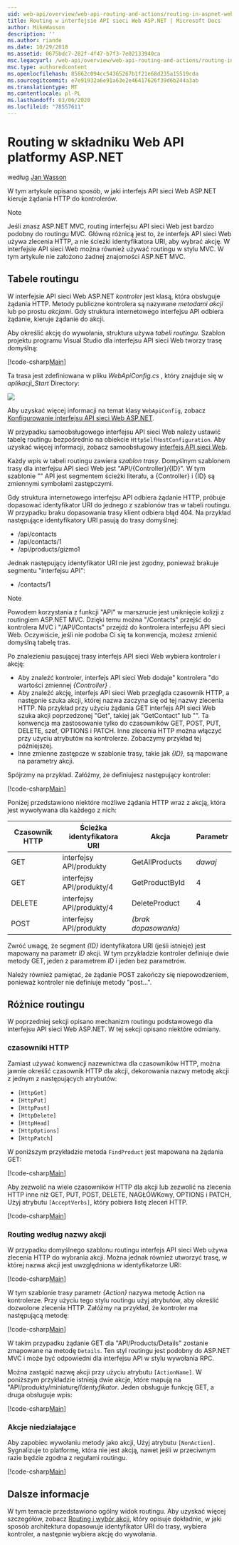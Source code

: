 ```yaml
---
uid: web-api/overview/web-api-routing-and-actions/routing-in-aspnet-web-api
title: Routing w interfejsie API sieci Web ASP.NET | Microsoft Docs
author: MikeWasson
description: ''
ms.author: riande
ms.date: 10/29/2018
ms.assetid: 0675bdc7-282f-4f47-b7f3-7e02133940ca
msc.legacyurl: /web-api/overview/web-api-routing-and-actions/routing-in-aspnet-web-api
msc.type: authoredcontent
ms.openlocfilehash: 85862c094cc54365267b1f21e68d235a15519cda
ms.sourcegitcommit: e7e91932a6e91a63e2e46417626f39d6b244a3ab
ms.translationtype: MT
ms.contentlocale: pl-PL
ms.lasthandoff: 03/06/2020
ms.locfileid: "78557611"
---
```

# <a name="routing-in-aspnet-web-api"></a>Routing w składniku Web API platformy ASP.NET

według [Jan Wasson](https://github.com/MikeWasson)

W tym artykule opisano sposób, w jaki interfejs API sieci Web ASP.NET kieruje żądania HTTP do kontrolerów.

> [!NOTE]
> Jeśli znasz ASP.NET MVC, routing interfejsu API sieci Web jest bardzo podobny do routingu MVC. Główną różnicą jest to, że interfejs API sieci Web używa zlecenia HTTP, a nie ścieżki identyfikatora URI, aby wybrać akcję. W interfejsie API sieci Web można również używać routingu w stylu MVC. W tym artykule nie założono żadnej znajomości ASP.NET MVC.

## <a name="routing-tables"></a>Tabele routingu

W interfejsie API sieci Web ASP.NET *kontroler* jest klasą, która obsługuje żądania HTTP. Metody publiczne kontrolera są nazywane *metodami akcji* lub po prostu *akcjami*. Gdy struktura internetowego interfejsu API odbiera żądanie, kieruje żądanie do akcji.

Aby określić akcję do wywołania, struktura używa *tabeli routingu*. Szablon projektu programu Visual Studio dla interfejsu API sieci Web tworzy trasę domyślną:

[!code-csharp[Main](routing-in-aspnet-web-api/samples/sample1.cs)]

Ta trasa jest zdefiniowana w pliku *WebApiConfig.cs* , który znajduje się w *aplikacji\_Start* Directory:

![](routing-in-aspnet-web-api/_static/image1.png)

Aby uzyskać więcej informacji na temat klasy `WebApiConfig`, zobacz [Konfigurowanie interfejsu API sieci Web ASP.NET](../advanced/configuring-aspnet-web-api.md).

W przypadku samoobsługowego interfejsu API sieci Web należy ustawić tabelę routingu bezpośrednio na obiekcie `HttpSelfHostConfiguration`. Aby uzyskać więcej informacji, zobacz samoobsługowy [interfejs API sieci Web](../older-versions/self-host-a-web-api.md).

Każdy wpis w tabeli routingu zawiera *szablon trasy*. Domyślnym szablonem trasy dla interfejsu API sieci Web jest &quot;API/{Controller}/{ID}&quot;. W tym szablonie &quot;&quot; API jest segmentem ścieżki literału, a {Controller} i {ID} są zmiennymi symbolami zastępczymi.

Gdy struktura internetowego interfejsu API odbiera żądanie HTTP, próbuje dopasować identyfikator URI do jednego z szablonów tras w tabeli routingu. W przypadku braku dopasowania trasy klient odbiera błąd 404. Na przykład następujące identyfikatory URI pasują do trasy domyślnej:

- /api/contacts
- /api/contacts/1
- /api/products/gizmo1

Jednak następujący identyfikator URI nie jest zgodny, ponieważ brakuje segmentu &quot;interfejsu API&quot;:

- /contacts/1

> [!NOTE]
> Powodem korzystania z funkcji "API" w marszrucie jest uniknięcie kolizji z routingiem ASP.NET MVC. Dzięki temu można &quot;/Contacts&quot; przejść do kontrolera MVC i &quot;/API/Contacts&quot; przejdź do kontrolera interfejsu API sieci Web. Oczywiście, jeśli nie podoba Ci się ta konwencja, możesz zmienić domyślną tabelę tras.

Po znalezieniu pasującej trasy interfejs API sieci Web wybiera kontroler i akcję:

- Aby znaleźć kontroler, interfejs API sieci Web dodaje&quot; kontrolera &quot;do wartości zmiennej *{Controller}* .
- Aby znaleźć akcję, interfejs API sieci Web przegląda czasownik HTTP, a następnie szuka akcji, której nazwa zaczyna się od tej nazwy zlecenia HTTP. Na przykład przy użyciu żądania GET interfejs API sieci Web szuka akcji poprzedzonej &quot;Get&quot;, takiej jak &quot;GetContact&quot; lub &quot;&quot;. Ta konwencja ma zastosowanie tylko do czasowników GET, POST, PUT, DELETE, szef, OPTIONS i PATCH. Inne zlecenia HTTP można włączyć przy użyciu atrybutów na kontrolerze. Zobaczymy przykład tej późniejszej.
- Inne zmienne zastępcze w szablonie trasy, takie jak *{ID},* są mapowane na parametry akcji.

Spójrzmy na przykład. Załóżmy, że definiujesz następujący kontroler:

[!code-csharp[Main](routing-in-aspnet-web-api/samples/sample2.cs)]

Poniżej przedstawiono niektóre możliwe żądania HTTP wraz z akcją, która jest wywoływana dla każdego z nich:

| Czasownik HTTP | Ścieżka identyfikatora URI | Akcja | Parametr |
| --- | --- | --- | --- |
| GET | interfejsy API/produkty | GetAllProducts | *dawaj* |
| GET | interfejsy API/produkty/4 | GetProductById | 4 |
| DELETE | interfejsy API/produkty/4 | DeleteProduct | 4 |
| POST | interfejsy API/produkty | *(brak dopasowania)* |  |

Zwróć uwagę, że segment *{ID}* identyfikatora URI (jeśli istnieje) jest mapowany na parametr *ID* akcji. W tym przykładzie kontroler definiuje dwie metody GET, jeden z parametrem *ID* i jeden bez parametrów.

Należy również pamiętać, że żądanie POST zakończy się niepowodzeniem, ponieważ kontroler nie definiuje metody &quot;post...&quot;.

## <a name="routing-variations"></a>Różnice routingu

W poprzedniej sekcji opisano mechanizm routingu podstawowego dla interfejsu API sieci Web ASP.NET. W tej sekcji opisano niektóre odmiany.

### <a name="http-verbs"></a>czasowniki HTTP

Zamiast używać konwencji nazewnictwa dla czasowników HTTP, można jawnie określić czasownik HTTP dla akcji, dekorowania nazwy metodę akcji z jednym z następujących atrybutów:

- `[HttpGet]`
- `[HttpPut]`
- `[HttpPost]`
- `[HttpDelete]`
- `[HttpHead]`
- `[HttpOptions]`
- `[HttpPatch]`

W poniższym przykładzie metoda `FindProduct` jest mapowana na żądania GET:

[!code-csharp[Main](routing-in-aspnet-web-api/samples/sample3.cs)]

Aby zezwolić na wiele czasowników HTTP dla akcji lub zezwolić na zlecenia HTTP inne niż GET, PUT, POST, DELETE, NAGŁÓWKowy, OPTIONS i PATCH, Użyj atrybutu `[AcceptVerbs]`, który pobiera listę zleceń HTTP.

[!code-csharp[Main](routing-in-aspnet-web-api/samples/sample4.cs)]

<a id="routing_by_action_name"></a>
### <a name="routing-by-action-name"></a>Routing według nazwy akcji

W przypadku domyślnego szablonu routingu interfejs API sieci Web używa zlecenia HTTP do wybrania akcji. Można jednak również utworzyć trasę, w której nazwa akcji jest uwzględniona w identyfikatorze URI:

[!code-csharp[Main](routing-in-aspnet-web-api/samples/sample5.cs)]

W tym szablonie trasy parametr *{Action}* nazywa metodę Action na kontrolerze. Przy użyciu tego stylu routingu użyj atrybutów, aby określić dozwolone zlecenia HTTP. Załóżmy na przykład, że kontroler ma następującą metodę:

[!code-csharp[Main](routing-in-aspnet-web-api/samples/sample6.cs)]

W takim przypadku żądanie GET dla "API/Products/Details" zostanie zmapowane na metodę `Details`. Ten styl routingu jest podobny do ASP.NET MVC i może być odpowiedni dla interfejsu API w stylu wywołania RPC.

Można zastąpić nazwę akcji przy użyciu atrybutu `[ActionName]`. W poniższym przykładzie istnieją dwie akcje, które mapują na &quot;API/produkty/miniaturę/*Identyfikator*. Jeden obsługuje funkcję GET, a druga obsługuje wpis:

[!code-csharp[Main](routing-in-aspnet-web-api/samples/sample7.cs)]

### <a name="non-actions"></a>Akcje niedziałające

Aby zapobiec wywołaniu metody jako akcji, Użyj atrybutu `[NonAction]`. Sygnalizuje to platformę, która nie jest akcją, nawet jeśli w przeciwnym razie będzie zgodna z regułami routingu.

[!code-csharp[Main](routing-in-aspnet-web-api/samples/sample8.cs)]

## <a name="further-reading"></a>Dalsze informacje

W tym temacie przedstawiono ogólny widok routingu. Aby uzyskać więcej szczegółów, zobacz [Routing i wybór akcji](routing-and-action-selection.md), który opisuje dokładnie, w jaki sposób architektura dopasowuje identyfikator URI do trasy, wybiera kontroler, a następnie wybiera akcję do wywołania.
